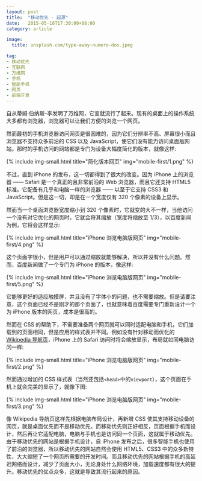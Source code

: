 ```yaml
---
layout: post
title:  "移动优先 - 起源"
date:   2015-05-16T17:30:00+08:00
category: article

image:
  title: unsplash.com/type-away-numero-dos.jpeg

tag: 
- 移动优先
- 互联网
- 万维网
- 手机
- 智能手机
- 网页
- 前端开发
---
```


自从蒂姆·伯纳斯-李发明了万维网，它变就流行了起来。现有的桌面上的操作系统大多都有浏览器，浏览器可以让我们方便的浏览一个网页。

然而最初的手机浏览器访问网页是很困难的，因为它们分辨率不高、屏幕很小而且浏览器不支持众多前沿的 CSS 以及 JavaScript，使它们没有能力访问桌面版网站。那时的手机访问的网站都是专门为设备大幅度简化的版本，就像这样:

{% include img-small.html title="简化版本网页" img="mobile-first/1.png" %}

不过，直到 iPhone 的发布，这一切都得到了很大的改变。因为 iPhone 上的浏览器 —— Safari 是一个真正的且非常前沿的 Web 浏览器，而且它还支持 HTML5 标准。它配备有几乎和电脑一样的浏览器 —— 以至于它支持 CSS3 和 JavaScript。但是这一切，却是在一个宽度仅有 320 个像素的设备上显示。

然而当一个桌面浏览器宽度缩小到 320 个像素时，它就变的大不一样，当他访问一个没有对它优化的网页时，它就会将其缩放（宽度将缩放至 1/3），以百度新闻为例，它将会这样显示:

{% include img-small.html title="iPhone 浏览电脑版网页" img="mobile-first/4.png" %}

这个页面字很小，但是用户可以通过缩放就能够解决，所以并没有什么问题。然而，百度新闻做了一个专门为 iPhone 的版本，像这样:

{% include img-small.html title="iPhone 浏览电脑版网页" img="mobile-first/5.png" %}

它能够更好的适应触摸屏，并且没有了字体小的问题，也不需要缩放。但是请要注意，这个页面已经不是刚才的那个页面了，也就意味着百度需要专门重新设计一个为 iPhone 版本的网页，成本是很高的。

然而在 CSS 的帮助下，不需要准备两个网页就可以同时适配电脑和手机，它们加载到的页面相同，但是应用的样式表并不同。例如没有针对移动而优化的 [Wikipedia 导航页](https://www.wikipedia.org)，iPhone 上的 Safari 访问时将会缩放显示，布局就如同电脑访问一样:

{% include img-small.html title="iPhone 浏览电脑版网页" img="mobile-first/2.png" %}

然而通过增加的 CSS 样式表（当然还包括`<head>`中的`viewport`），这个页面在手机上就会完美的显示了，就像下图:

{% include img-small.html title="iPhone 浏览电脑版网页" img="mobile-first/3.png" %}

像 Wikipedia 导航页这样先根据电脑布局设计，再新增 CSS 使其支持移动设备的网页，就是桌面优先而不是移动优先。而移动优先则正好相反，页面根据手机而设计，然后再让它适配电脑，电脑与手机也是访问同一个页面，这就属于移动优先。由于移动优先的网站是根据手机设计，自 iPhone 发布之后，很多智能手机也使用了前沿的浏览器，所以移动优先的网站自然会使用 HTML5、CSS3 中的众多新特性，大大缩短了一个网页所需要的开发时间。而且移动优先的网站根据手机的高延迟网络而设计，减少了页面大小，无论身处什么网络环境，加载速度都有很大的提升。移动优先的优点众多，这就是导致其流行起来的原因。